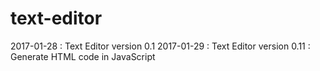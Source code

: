 # text-editor

2017-01-28 : Text Editor version 0.1
2017-01-29 : Text Editor version 0.11 : Generate HTML code in JavaScript
